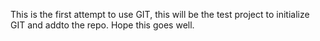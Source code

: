 This is the first attempt to use GIT, this will be the test project to initialize GIT and addto the repo. Hope this goes well.
